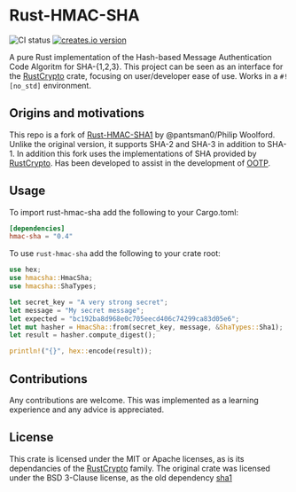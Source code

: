# Rust-HMAC-SHA

![CI status](https://github.com/lrazovic/rust-hmac-sha1/actions/workflows/ci.yml/badge.svg)
[![creates.io version](https://img.shields.io/crates/v/hmac-sha)](https://crates.io/crates/hmac-sha)

A pure Rust implementation of the Hash-based Message Authentication Code Algoritm for SHA-{1,2,3}. This project can be seen as an interface for the [RustCrypto](https://github.com/RustCrypto/hashes) crate, 
focusing on user/developer ease of use.
Works in a `#![no_std]` environment.

## Origins and motivations

This repo is a fork of [Rust-HMAC-SHA1](https://github.com/pantsman0/rust-hmac-sha1) by @pantsman0/Philip Woolford.
Unlike the original version, it supports SHA-2 and SHA-3 in addition to SHA-1. In addition this fork uses the implementations of SHA provided by [RustCrypto](https://github.com/RustCrypto/hashes). Has been developed to assist in the development of [OOTP](https://github.com/odroe/ootp).


## Usage

To import rust-hmac-sha add the following to your Cargo.toml:

```toml
[dependencies]
hmac-sha = "0.4"
```

To use `rust-hmac-sha` add the following to your crate root:

```rust
use hex;
use hmacsha::HmacSha;
use hmacsha::ShaTypes;

let secret_key = "A very strong secret";
let message = "My secret message";
let expected = "bc192ba8d968e0c705eecd406c74299ca83d05e6";
let mut hasher = HmacSha::from(secret_key, message, &ShaTypes::Sha1);
let result = hasher.compute_digest();

println!("{}", hex::encode(result));
```

## Contributions

Any contributions are welcome. This was implemented as a learning experience and any advice is appreciated.

## License

This crate is licensed under the MIT or Apache licenses, as is its dependancies of the [RustCrypto](https://github.com/RustCrypto/hashes) family.
The original crate was licensed under the BSD 3-Clause license, as the old dependency [sha1](https://github.com/mitsuhiko/rust-sha1)
